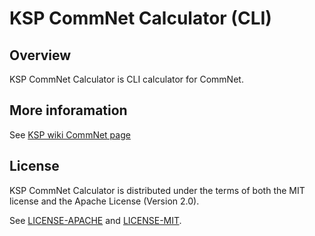 KSP CommNet Calculator (CLI)
=======

## Overview

KSP CommNet Calculator is CLI calculator for CommNet.

## More inforamation

See [KSP wiki CommNet page](https://wiki.kerbalspaceprogram.com/wiki/CommNet)

## License

KSP CommNet Calculator is distributed under the terms of both the MIT license and the Apache License (Version 2.0).

See [LICENSE-APACHE](LICENSE-APACHE) and [LICENSE-MIT](LICENSE-MIT).